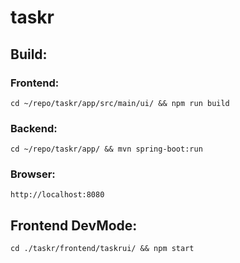 # taskr

## Build:

### Frontend:
```shell
cd ~/repo/taskr/app/src/main/ui/ && npm run build
```

### Backend:
```shell
cd ~/repo/taskr/app/ && mvn spring-boot:run
```

### Browser:
```
http://localhost:8080
```


## Frontend DevMode:
```shell
cd ./taskr/frontend/taskrui/ && npm start
```
